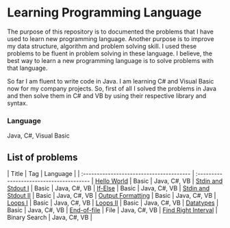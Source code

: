 # Learning Programming Language

The purpose of this repository is to documented the problems that I have used to learn new programming language. Another purpose is to improve my data structure, algorithm and problem solving skill. I used these problems to be fluent in problem solving in these language. I believe, the best way to learn a new programming language is to solve problems with that language.

So far I am fluent to write code in Java. I am learning C# and Visual Basic now for my company projects. So, first of all I solved the problems in Java and then solve them in C# and VB by using their respective library and syntax. 

### Language 
Java, C#, Visual Basic

## List of problems

| Title                                    | Tag | Language                                      |
| :--------------------------------------- | :--------------------------------------- |
[Hello World][hr003] | Basic | Java, C#, VB |
[Stdin and Stdout I][hr008] | Basic | Java, C#, VB |
[If-Else][hr004] | Basic | Java, C#, VB |
[Stdin and Stdout II][hr009] | Basic | Java, C#, VB |
[Output Formatting][hr007] | Basic | Java, C#, VB |
[Loops I][hr005] | Basic | Java, C#, VB |
[Loops II][hr006] | Basic | Java, C#, VB |
[Datatypes][hr001] | Basic | Java, C#, VB |
[End-of-file][hr002] | File | Java, C#, VB |
[Find Right Interval][lc0436] | Binary Search | Java, C#, VB |


[lc0436]: /src/436-find-right-interval

[hr001]: /src/datatypes
[hr002]: /src/end-of-file
[hr003]: /src/hello-world
[hr004]: /src/if-else
[hr005]: /src/loops
[hr006]: /src/loops-i
[hr007]: /src/output-formatting
[hr008]: /src/stdin-and-stdout-1
[hr009]: /src/stdin-stdout
